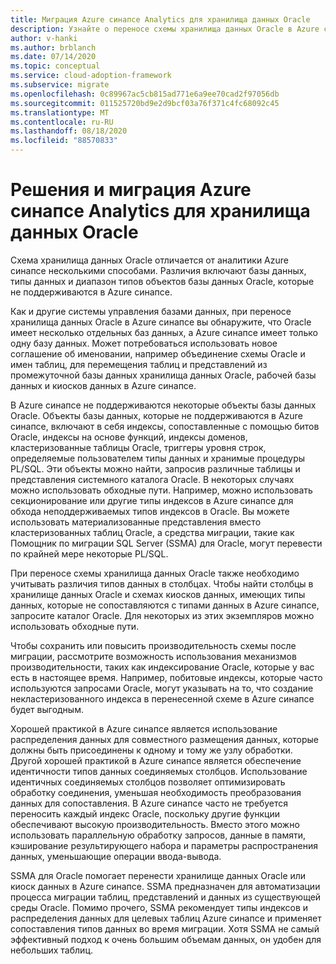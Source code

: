 ```yaml
---
title: Миграция Azure синапсе Analytics для хранилища данных Oracle
description: Узнайте о переносе схемы хранилища данных Oracle в Azure синапсе Analytics с помощью инфраструктуры внедрения в облаке для Azure.
author: v-hanki
ms.author: brblanch
ms.date: 07/14/2020
ms.topic: conceptual
ms.service: cloud-adoption-framework
ms.subservice: migrate
ms.openlocfilehash: 0c89967ac5cb815ad771e6a9ee70cad2f97056db
ms.sourcegitcommit: 011525720bd9e2d9bcf03a76f371c4fc68092c45
ms.translationtype: MT
ms.contentlocale: ru-RU
ms.lasthandoff: 08/18/2020
ms.locfileid: "88570833"
---
```

<!-- cSpell:ignore Exadata SSMA -->

# <a name="azure-synapse-analytics-solutions-and-migration-for-an-oracle-data-warehouse"></a>Решения и миграция Azure синапсе Analytics для хранилища данных Oracle

Схема хранилища данных Oracle отличается от аналитики Azure синапсе несколькими способами. Различия включают базы данных, типы данных и диапазон типов объектов базы данных Oracle, которые не поддерживаются в Azure синапсе.

Как и другие системы управления базами данных, при переносе хранилища данных Oracle в Azure синапсе вы обнаружите, что Oracle имеет несколько отдельных баз данных, а Azure синапсе имеет только одну базу данных. Может потребоваться использовать новое соглашение об именовании, например объединение схемы Oracle и имен таблиц, для перемещения таблиц и представлений из промежуточной базы данных хранилища данных Oracle, рабочей базы данных и киосков данных в Azure синапсе.

В Azure синапсе не поддерживаются некоторые объекты базы данных Oracle. Объекты базы данных, которые не поддерживаются в Azure синапсе, включают в себя индексы, сопоставленные с помощью битов Oracle, индексы на основе функций, индексы доменов, кластеризованные таблицы Oracle, триггеры уровня строк, определяемые пользователем типы данных и хранимые процедуры PL/SQL. Эти объекты можно найти, запросив различные таблицы и представления системного каталога Oracle. В некоторых случаях можно использовать обходные пути. Например, можно использовать секционирование или другие типы индексов в Azure синапсе для обхода неподдерживаемых типов индексов в Oracle. Вы можете использовать материализованные представления вместо кластеризованных таблиц Oracle, а средства миграции, такие как Помощник по миграции SQL Server (SSMA) для Oracle, могут перевести по крайней мере некоторые PL/SQL.

При переносе схемы хранилища данных Oracle также необходимо учитывать различия типов данных в столбцах. Чтобы найти столбцы в хранилище данных Oracle и схемах киосков данных, имеющих типы данных, которые не сопоставляются с типами данных в Azure синапсе, запросите каталог Oracle. Для некоторых из этих экземпляров можно использовать обходные пути.

Чтобы сохранить или повысить производительность схемы после миграции, рассмотрите возможность использования механизмов производительности, таких как индексирование Oracle, которые у вас есть в настоящее время. Например, побитовые индексы, которые часто используются запросами Oracle, могут указывать на то, что создание некластеризованного индекса в перенесенной схеме в Azure синапсе будет выгодным.

Хорошей практикой в Azure синапсе является использование распределения данных для совместного размещения данных, которые должны быть присоединены к одному и тому же узлу обработки. Другой хорошей практикой в Azure синапсе является обеспечение идентичности типов данных соединяемых столбцов. Использование идентичных соединяемых столбцов позволяет оптимизировать обработку соединения, уменьшая необходимость преобразования данных для сопоставления. В Azure синапсе часто не требуется переносить каждый индекс Oracle, поскольку другие функции обеспечивают высокую производительность. Вместо этого можно использовать параллельную обработку запросов, данные в памяти, кэширование результирующего набора и параметры распространения данных, уменьшающие операции ввода-вывода.

SSMA для Oracle помогает перенести хранилище данных Oracle или киоск данных в Azure синапсе. SSMA предназначен для автоматизации процесса миграции таблиц, представлений и данных из существующей среды Oracle. Помимо прочего, SSMA рекомендует типы индексов и распределения данных для целевых таблиц Azure синапсе и применяет сопоставления типов данных во время миграции. Хотя SSMA не самый эффективный подход к очень большим объемам данных, он удобен для небольших таблиц.

